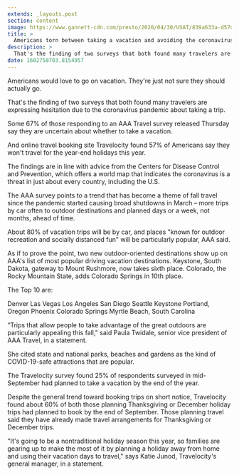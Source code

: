 ```yaml
--- 
extends: _layouts.post 
section: content 
image: https://www.gannett-cdn.com/presto/2020/04/30/USAT/839a633a-d57d-4480-8929-d295c40e967a-GettyImages-1170503758.jpg?crop=2125,1195,x371,y3&width=2125&height=1195&format=pjpg&auto=webp 
title: > 
  Americans torn between taking a vacation and avoiding the coronavirus, surveys find 
description: > 
  That's the finding of two surveys that both found many travelers are expressing hesitation due to the coronavirus pandemic about taking a trip.Some 67% of those responding to an AAA Travel survey released Thursday say they are uncertain about whether to take a vacation.As if to prove the point, two new outdoor-oriented destinations show up on AAA's list of most popular driving vacation destinations.The Travelocity survey found 25% of respondents surveyed in mid-September had planned to take a vacation by the end of the year.Those planning travel said they have already made travel arrangements for Thanksgiving or December trips. 
date: 1602758703.8154957 
--- 
```

Americans would love to go on vacation. They're just not sure they should actually go.

That's the finding of two surveys that both found many travelers are expressing hesitation due to the coronavirus pandemic about taking a trip.

Some 67% of those responding to an AAA Travel survey released Thursday say they are uncertain about whether to take a vacation.

And online travel booking site Travelocity found 57% of Americans say they won't travel for the year-end holidays this year.

The findings are in line with advice from the Centers for Disease Control and Prevention, which offers a world map that indicates the coronavirus is a threat in just about every country, including the U.S.

The AAA survey points to a trend that has become a theme of fall travel since the pandemic started causing broad shutdowns in March – more trips by car often to outdoor destinations and planned days or a week, not months, ahead of time.

About 80% of vacation trips will be by car, and places "known for outdoor recreation and socially distanced fun" will be particularly popular, AAA said.

As if to prove the point, two new outdoor-oriented destinations show up on AAA's list of most popular driving vacation destinations. Keystone, South Dakota, gateway to Mount Rushmore, now takes sixth place. Colorado, the Rocky Mountain State, adds Colorado Springs in 10th place.

The Top 10 are:

Denver Las Vegas Los Angeles San Diego Seattle Keystone Portland, Oregon Phoenix Colorado Springs Myrtle Beach, South Carolina

“Trips that allow people to take advantage of the great outdoors are particularly appealing this fall," said Paula Twidale, senior vice president of AAA Travel, in a statement.

She cited state and national parks, beaches and gardens as the kind of COVID-19-safe attractions that are popular.

The Travelocity survey found 25% of respondents surveyed in mid-September had planned to take a vacation by the end of the year.

Despite the general trend toward booking trips on short notice, Travelocity found about 60% of both those planning Thanksgiving or December holiday trips had planned to book by the end of September. Those planning travel said they have already made travel arrangements for Thanksgiving or December trips.

"It's going to be a nontraditional holiday season this year, so families are gearing up to make the most of it by planning a holiday away from home and using their vacation days to travel," says Katie Junod, Travelocity's general manager, in a statement.
